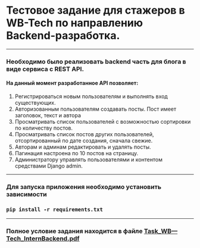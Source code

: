 # Тестовое задание для стажeров в WB-Tech по направлению Backend-разработка.

---
### Необходимо было реализовать backend часть для блога в виде сервиса с REST API.
#### На данный момент разработанное API позволяет:
1. Регистрироваться новым пользователям и выполнять вход существующих.
2. Авторизованным пользователям создавать посты. Пост имеет заголовок, текст и автора
3. Просматривать список пользователей с возможностью сортировки по количеству
постов.
4. Просматривать список постов других пользователей, отсортированный по дате
создания, сначала свежие.
5. Авторам и админам редактировать и удалять посты.
6. Пагинация настроена по 10 постов на страницу.
7. Администратору управлять пользователями и контентом средствами Django admin.
---
### Для запуска приложения необходимо установить зависимости
### `pip install -r requirements.txt`

---
### Полное условие задания находится в файле [Task_WB—Tech_InternBackend.pdf](https://github.com/Mblshko/WB-Tech-backend-internship/blob/master/Task_WB%E2%80%94Tech_InternBackend.pdf)